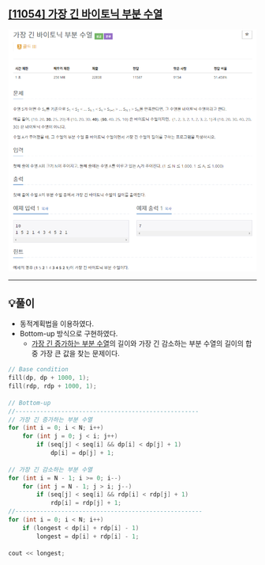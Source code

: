 ## [[11054] 가장 긴 바이토닉 부분 수열](https://www.acmicpc.net/problem/11054)

![](imgs/1.PNG)
___
## 💡풀이
- 동적계획법을 이용하였다.
- Bottom-up 방식으로 구현하였다.
	- [가장 긴 증가하는 부분 수열](https://github.com/seonpilKim/Algorithm/tree/master/Dynamic%20Programming/BOJ/11053)의 길이와 가장 긴 감소하는 부분 수열의 길이의 합 중 가장 큰 값을 찾는 문제이다.
```c++
// Base condition
fill(dp, dp + 1000, 1);
fill(rdp, rdp + 1000, 1);

// Bottom-up
//----------------------------------------------------
// 가장 긴 증가하는 부분 수열
for (int i = 0; i < N; i++) 
    for (int j = 0; j < i; j++) 
        if (seq[j] < seq[i] && dp[i] < dp[j] + 1) 
            dp[i] = dp[j] + 1;

// 가장 긴 감소하는 부분 수열
for (int i = N - 1; i >= 0; i--)
    for (int j = N - 1; j > i; j--)
        if (seq[j] < seq[i] && rdp[i] < rdp[j] + 1)
            rdp[i] = rdp[j] + 1;
//-----------------------------------------------------            
for (int i = 0; i < N; i++) 
    if (longest < dp[i] + rdp[i] - 1) 
        longest = dp[i] + rdp[i] - 1;
    
cout << longest;
```